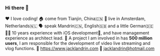 ### Hi there 👋

❤️ I love coding!
🏠 come from Tianjin, China🇨🇳
📍 live in Amsterdam, Netherlands🇳🇱
🗣 speak Mandrin🇨🇳, English🇬🇧 and a little German🇩🇪
👨‍💻 10 years experience with iOS development📱, and have management experience as architect lead.
👥 A project I am involved in has **500 million users**, I am responsible for the development of video live streaming and vlog functions.
📝 https://www.jacklandrin.com
📧 jacklandrin@hotmail.com